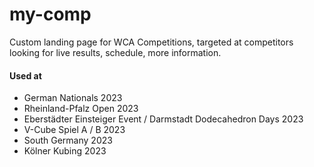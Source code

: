 # my-comp
Custom landing page for WCA Competitions, targeted at competitors looking for live results, schedule, more information.

#### Used at
- German Nationals 2023
- Rheinland-Pfalz Open 2023
- Eberstädter Einsteiger Event / Darmstadt Dodecahedron Days 2023
- V-Cube Spiel A / B 2023
- South Germany 2023
- Kölner Kubing 2023

